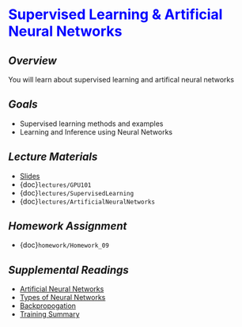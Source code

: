 # <span style="color: blue;"><b>Supervised Learning & Artificial Neural Networks</b></span>

## *Overview*
You will learn about supervised learning and artifical neural networks

## *Goals*
* Supervised learning methods and examples
* Learning and Inference using Neural Networks

## *Lecture Materials*
* [Slides](https://docs.google.com/presentation/d/1vyg7eSo5XaUAtYDwxmLY5qeUrwKxKqJcEEHPB40yVpE/edit?usp=sharing)
* {doc}`lectures/GPU101`
* {doc}`lectures/SupervisedLearning`
* {doc}`lectures/ArtificialNeuralNetworks`

## *Homework Assignment*
* {doc}`homework/Homework_09`

## *Supplemental Readings*
* [Artificial Neural Networks](https://en.wikipedia.org/wiki/Artificial_neural_network)
* [Types of Neural Networks](https://towardsdatascience.com/the-mostly-complete-chart-of-neural-networks-explained-3fb6f2367464)
* [Backpropogation](https://en.wikipedia.org/wiki/Backpropagation)
* [Training Summary](https://google-developers.appspot.com/machine-learning/crash-course/backprop-scroll/)
